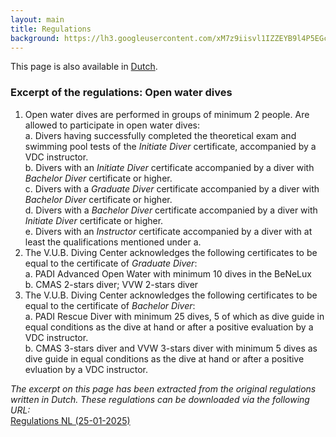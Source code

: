 ```yaml
---
layout: main
title: Regulations
background: https://lh3.googleusercontent.com/xM7z9iisvl1IZZEYB9l4P5EGcZpzRqTXWJULFYo9DuPyHyz2AJ3rhkGDVLjswMIpDsX3gRsP7A9qBQpOcFEDqba7EjvEOx1kHjvrz6I3VKa-_JHkg11KuFP-McVYXviLsN7SHwYlE0g
---
```


This page is also available in <a href="/nl/regulations">Dutch</a>.

### Excerpt of the regulations: Open water dives

1. Open water dives are performed in groups of minimum 2 people. Are allowed to participate in open water dives:\
    a. Divers having successfully completed the theoretical exam and swimming pool tests of the *Initiate Diver* certificate, accompanied by a VDC instructor.\
    b. Divers with an *Initiate Diver* certificate accompanied by a diver with *Bachelor Diver* certificate or higher.\
    c. Divers with a *Graduate Diver* certificate accompanied by a diver with *Bachelor Diver* certificate or higher.\
    d. Divers with a *Bachelor Diver* certificate accompanied by a diver with *Initiate Diver* certificate or higher.\
    e. Divers with an *Instructor* certificate accompanied by a diver with at least the qualifications mentioned under a.
2. The V.U.B. Diving Center acknowledges the following certificates to be equal to the certificate of *Graduate Diver*:\
    a. PADI Advanced Open Water with minimum 10 dives in the BeNeLux\
    b. CMAS 2-stars diver; VVW 2-stars diver
3. The V.U.B. Diving Center acknowledges the following certificates to be equal to the certificate of *Bachelor Diver*:\
    a. PADI Rescue Diver with minimum 25 dives, 5 of which as dive guide in equal conditions as the dive at hand or after a positive evaluation by a VDC instructor.\
    b. CMAS 3-stars diver and VVW 3-stars diver with minimum 5 dives as dive guide in equal conditions as the dive at hand or after a positive evluation by a VDC instructor.

*The excerpt on this page has been extracted from the original regulations written in Dutch. These regulations can be downloaded via the following URL:*\
<a class="btn btn-primary"
    href="/downloads/huishoudelijk_reglement_25012025.pdf" target="_blank">
    <i class="fa-solid fa-book"></i> Regulations NL (25-01-2025)
</a>